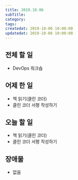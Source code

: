 ```yaml
---
title: 2019.10.06
subTitle: 
category: 
tags: 
createdat: 2019-10-06 10:00:00
updatedat: 2019-10-06 10:00:00
---
```


## 전체 할 일

* DevOps 워크숍

## 어제 한 일

* 책 읽기(클린 코더)
* 클린 코더 서평 작성하기

## 오늘 할 일

* 책 읽기(클린 코더)
* 클린 코더 서평 작성하기

## 장애물

* 없음